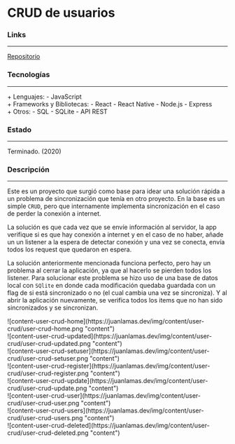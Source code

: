 # CRUD de usuarios

### Links

---

[Repositorio](https://github.com/cococov/user-crud)

### Tecnologías

---

<div class="list-super-index">
+ Lenguajes:
 - JavaScript
</div>

<div class="list-super-index">
+ Frameworks y Bibliotecas:
 - React
 - React Native
 - Node.js
 - Express
</div>

<div class="list-super-index">
+ Otros:
 - SQL
 - SQLite
 - API REST
</div>

### Estado

---

Terminado. (2020)

### Descripción

---

Este es un proyecto que surgió como base para idear una solución rápida a un problema de sincronización que tenía en otro proyecto. En la base es un simple ``CRUD``, pero que internamente implementa sincronización en el caso de perder la conexión a internet.

La solución es que cada vez que se envíe información al servidor, la app verifique si es que hay conexión a internet y en el caso de no haber, añade un un listener a la espera de detectar conexión y una vez se conecta, envía todos los request que quedaron en espera.

La solución anteriormente mencionada funciona perfecto, pero hay un problema al cerrar la aplicación, ya que al hacerlo se pierden todos los listener. Para solucionar este problema se hizo uso de una base de datos local con ``SQlite`` en donde cada modificación quedaba guardada con un flag de si está sincronizado o no (el cual cambia una vez se sincroniza). Y al abrir la aplicación nuevamente, se verifica todos los items que no han sido sincronizados y se sincronizan.

<div class="img-content-flex-div">
  <div class="img-content-phoneview-div">
    ![content-user-crud-home](https://juanlamas.dev/img/content/user-crud/user-crud-home.png "content")
  </div>
  <div class="img-content-phoneview-div">
    ![content-user-crud-updated](https://juanlamas.dev/img/content/user-crud/user-crud-updated.png "content")
  </div>
  <div class="img-content-phoneview-div">
    ![content-user-crud-setuser](https://juanlamas.dev/img/content/user-crud/user-crud-setuser.png "content")
  </div>
  <div class="img-content-phoneview-div">
    ![content-user-crud-register](https://juanlamas.dev/img/content/user-crud/user-crud-register.png "content")
  </div>
  <div class="img-content-phoneview-div">
    ![content-user-crud-update](https://juanlamas.dev/img/content/user-crud/user-crud-update.png "content")
  </div>
  <div class="img-content-phoneview-div">
    ![content-user-crud-user](https://juanlamas.dev/img/content/user-crud/user-crud-user.png "content")
  </div>
  <div class="img-content-phoneview-div">
    ![content-user-crud-users](https://juanlamas.dev/img/content/user-crud/user-crud-users.png "content")
  </div>
  <div class="img-content-phoneview-div">
    ![content-user-crud-deleted](https://juanlamas.dev/img/content/user-crud/user-crud-deleted.png "content")
  </div>
</div>